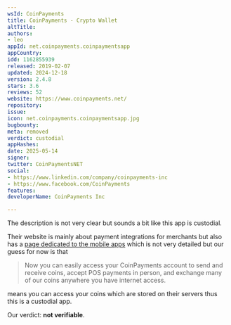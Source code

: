 ```yaml
---
wsId: CoinPayments
title: CoinPayments - Crypto Wallet
altTitle: 
authors:
- leo
appId: net.coinpayments.coinpaymentsapp
appCountry: 
idd: 1162855939
released: 2019-02-07
updated: 2024-12-18
version: 2.4.8
stars: 3.6
reviews: 52
website: https://www.coinpayments.net/
repository: 
issue: 
icon: net.coinpayments.coinpaymentsapp.jpg
bugbounty: 
meta: removed
verdict: custodial
appHashes: 
date: 2025-05-14
signer: 
twitter: CoinPaymentsNET
social:
- https://www.linkedin.com/company/coinpayments-inc
- https://www.facebook.com/CoinPayments
features: 
developerName: CoinPayments Inc

---
```


The description is not very clear but sounds a bit like this app is custodial.

Their website is mainly about payment integrations for merchants but also has a
[page dedicated to the mobile apps](https://www.coinpayments.net/apps) which is
not very detailed but our guess for now is that

> Now you can easily access your CoinPayments account to send and receive coins,
  accept POS payments in person, and exchange many of our coins anywhere you
  have internet access.

means you can access your coins which are stored on their servers thus this is a
custodial app.

Our verdict: **not verifiable**.
